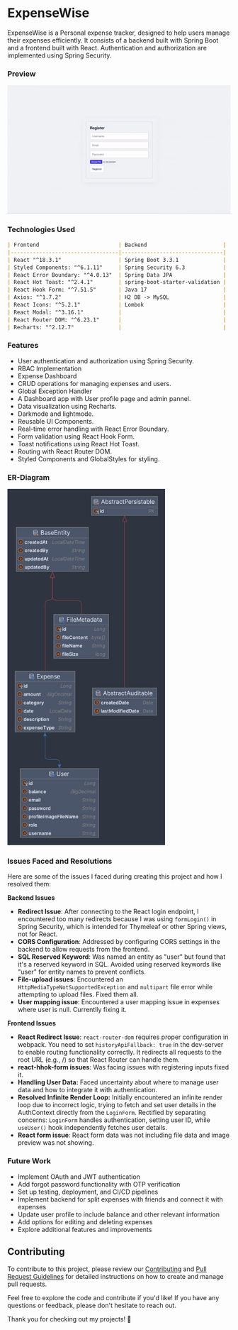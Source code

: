 # ExpenseWise

ExpenseWise is a Personal expense tracker, designed to help users manage their expenses efficiently. It consists of a backend built with Spring Boot and a frontend built with React. Authentication and authorization are implemented using Spring Security.

<!-- ## -->

### Preview

![Preview](./ScreenRecording.gif)

### Technologies Used

```markdown
| Frontend                         | Backend                        |
|----------------------------------|--------------------------------|
| React "^18.3.1"                  | Spring Boot 3.3.1              |
| Styled Components: "^6.1.11"     | Spring Security 6.3            |
| React Error Boundary: "^4.0.13"  | Spring Data JPA                |
| React Hot Toast: "^2.4.1"        | spring-boot-starter-validation |
| React Hook Form: "^7.51.5"       | Java 17                        |
| Axios: "^1.7.2"                  | H2 DB -> MySQL                 |
| React Icons: "^5.2.1"            | Lombok                         |
| React Modal: "^3.16.1"           |                                |
| React Router DOM: "^6.23.1"      |                                |
| Recharts: "^2.12.7"              |                                |
```

### Features

- User authentication and authorization using Spring Security.
- RBAC Implementation
- Expense Dashboard
- CRUD operations for managing expenses and users.
- Global Exception Handler
- A Dashboard app with User profile page and admin pannel.
- Data visualization using Recharts.
- Darkmode and lightmode.
- Reusable UI Components.
- Real-time error handling with React Error Boundary.
- Form validation using React Hook Form.
- Toast notifications using React Hot Toast.
- Routing with React Router DOM.
- Styled Components and GlobalStyles for styling.

### ER-Diagram

<img src="./ER-Diagram.png" alt="ER-Diagram" width="356" height="auto">

<!-- This section showcases the Entity-Relationship (ER) diagram for the project. -->
<!-- 
### Project dir. structure

```java
expense-tracker/
.
├── ER-Diag.
├── ER-Diag..png
├── backend
│   ├── HELP.md
│   ├── backend.iml
│   ├── mvnw
│   ├── mvnw.cmd
│   ├── pom.xml
│   ├── src
│   │   ├── main
│   │   │   ├── java
│   │   │   │   └── com
│   │   │   │       └── example
│   │   │   │           └── backend
│   │   │   │               ├── BackendApplication.java
│   │   │   │               ├── ServletInitializer.java
│   │   │   │               ├── controller
│   │   │   │               │   ├── AuthController.java
│   │   │   │               │   ├── ExpenseController.java
│   │   │   │               │   ├── FileController.java
│   │   │   │               │   └── UserController.java
│   │   │   │               ├── dto
│   │   │   │               │   ├── AuthResponse.java
│   │   │   │               │   ├── LoginRequest.java
│   │   │   │               │   └── RegisterRequest.java
│   │   │   │               ├── exception
│   │   │   │               │   └── GlobalExceptionHandler.java
│   │   │   │               ├── model
│   │   │   │               │   ├── BaseEntity.java
│   │   │   │               │   ├── Expense.java
│   │   │   │               │   ├── FileMetadata.java
│   │   │   │               │   └── User.java
│   │   │   │               ├── repository
│   │   │   │               │   ├── ExpenseRepository.java
│   │   │   │               │   ├── FileRepository.java
│   │   │   │               │   └── UserRepository.java
│   │   │   │               ├── security
│   │   │   │               │   ├── CorsConfig.java
│   │   │   │               │   └── SecurityConfig.java
│   │   │   │               ├── service
│   │   │   │               │   ├── CustomUserDetailsService.java
│   │   │   │               │   ├── ExpenseService.java
│   │   │   │               │   ├── FileService.java
│   │   │   │               │   └── FileStorageService.java
│   │   │   │               └── util
│   │   │   │                   └── FileUploadUtil.java
│   │   │   └── resources
│   │   │       ├── application.properties
│   │   │       ├── static
│   │   │       └── templates
│   │   └── test
│   │       
│   └── target
│       ├── classes
│       
├── frontend
│   ├── node_modules
│   ├── package-lock.json
│   ├── package.json
│   ├── public
│   │   ├── default-user.jpg
│   │   ├── faces
│   │   │   ├── avatar.jpg
│   │   │   .
│   │   │   └── toa-heftiba-O3ymvT7Wf9U-unsplash.jpeg
│   │   └── index.html
│   ├── readme.md
│   ├── src
│   │   ├── App.js
│   │   ├── components
│   │   │   ├── auth
│   │   │   │   ├── LoginForm.jsx
│   │   │   │   ├── Logout.js
│   │   │   │   ├── ProtectedRouteContainer.jsx
│   │   │   │   └── RegisterForm.jsx
│   │   │   ├── context
│   │   │   │   ├── AuthContext.js
│   │   │   │   └── DarkModeContext.js
│   │   │   ├── expenses
│   │   │   │   ├── ExpenseForm.jsx
│   │   │   │   ├── ExpenseItem.jsx
│   │   │   │   ├── ExpenseList.jsx
│   │   │   │   └── ExpenseSummary.jsx
│   │   │   ├── features
│   │   │   │   ├── ChartData.js
│   │   │   │   ├── ExpenseActivity.jsx
│   │   │   │   ├── LineChartComponent.jsx
│   │   │   │   ├── PieChartComponent.jsx
│   │   │   │   └── Stats.jsx
│   │   │   ├── hooks
│   │   │   │   ├── useExpenseSummary.js
│   │   │   │   ├── useLocalStorageState.js
│   │   │   │   ├── useMoveBack.js
│   │   │   │   ├── useOutsideClick.js
│   │   │   │   └── useUser.js
│   │   │   ├── pages
│   │   │   │   ├── Dashboard.jsx
│   │   │   │   ├── Expenses.jsx
│   │   │   │   ├── Login.jsx
│   │   │   │   ├── PageNotFound.jsx
│   │   │   │   ├── SplitBill.jsx
│   │   │   │   ├── UserProfile.jsx
│   │   │   │   └── users.jsx
│   │   │   ├── service
│   │   │   │   ├── ExpenseService.js
│   │   │   │   └── UserService.js
│   │   │   ├── split-bills
│   │   │   │   ├── AddFriend.jsx
│   │   │   │   ├── Friend.jsx
│   │   │   │   ├── FriendsList.jsx
│   │   │   │   └── SplitBillForm.jsx
│   │   │   ├── styles
│   │   │   │   └── GlobalStyles.js
│   │   │   ├── ui
│   │   │   │   ├── AppLayout.jsx
│   │   │   │   .
│   │   │   │   .
│   │   │   │   .
│   │   │   │   ├── UserAvatar.jsx
│   │   │   │   └── index.js
│   │   │   └── utils
│   │   │       └── helpers.js
│   │   └── index.js
│   └── webpack.config.js
└── readme.md

2282 directories, 19371 files
``` -->

<!-- Creating this app involves several steps, including setting up the backend and frontend, implementing the necessary features, and connecting them. Here's a high-level overview of the process: -->

<!-- ### Steps to Set Up the Application

1. **Set Up Backend with Spring Boot:**
   - Initialize a Spring Boot project with necessary dependencies.
   - Configure Spring Security OAuth2 for authentication.
   - Create RESTful APIs for CRUD operations on expenses.

2. **Set Up Frontend with React:**
   - Initialize a React project and install dependencies.
   - Create components for managing expenses.
   - Integrate Axios for API requests and styled-components for styling.

3. **Connect Backend and Frontend:**
   - Implement API integration using Fetch/Axios to communicate with the backend.
   - Integrate OAuth2 authentication flow in the frontend.

4. **Authentication Flow:**
   - Users authenticate through the frontend, which sends requests to the backend.
   - Backend verifies credentials and issues access tokens for authenticated users. -->

### Issues Faced and Resolutions

Here are some of the issues I faced during creating this project and how I resolved them:

**Backend Issues**

- **Redirect Issue**: After connecting to the React login endpoint, I encountered too many redirects because I was using `formLogin()` in Spring Security, which is intended for Thymeleaf or other Spring views, not for React.
- **CORS Configuration**: Addressed by configuring CORS settings in the backend to allow requests from the frontend.
- **SQL Reserved Keyword**: Was named an entity as "user" but found that it's a reserved keyword in SQL. Avoided using reserved keywords like "user" for entity names to prevent conflicts.
- **File-upload issues**: Encountered an `HttpMediaTypeNotSupportedException` and `multipart` file error while attempting to upload files. Fixed them all.
- **User mapping issue**: Encountered a user mapping issue in expenses where user is null. Currentlly fixing it.

**Frontend Issues**

- **React Redirect Issue**: `react-router-dom` requires proper configuration in webpack. You need to set `historyApiFallback: true` in the dev-server to enable routing functionality correctly. It redirects all requests to the root URL (e.g., /) so that React Router can handle them.
- **react-hhok-form issues**: Was facing issues with registering inputs fixed it.
- **Handling User Data:** Faced uncertainty about where to manage user data and how to integrate it with authentication.
- **Resolved Infinite Render Loop:** Initially encountered an infinite render loop due to incorrect logic, trying to fetch and set user details in the AuthContext directly from the `LoginForm`. Rectified by separating concerns: `LoginForm` handles authentication, setting user ID, while `useUser()` hook independently fetches user details.
- **React form issue**: React form data was not including file data and image preview was not showing.

<!-- ### Authentication flow in details

- User enters credentials in the React frontend and submits the login form.
- The frontend sends a POST request to a login endpoint in the Spring Boot backend.
- The backend validates the credentials and generates a JWT token.
- The backend sends the JWT token back to the frontend.
- The frontend stores the JWT token securely.
- Subsequent requests from the frontend to secured endpoints include the JWT token in the request headers for authentication.
- The backend verifies the JWT token for each secured request. -->

### Future Work

- Implement OAuth and JWT authentication
- Add forgot password functionality with OTP verification
- Set up testing, deployment, and CI/CD pipelines
- Implement backend for split expenses with friends and connect it with expenses
- Update user profile to include balance and other relevant information
- Add options for editing and deleting expenses
- Explore additional features and improvements

## Contributing

To contribute to this project, please review our [Contributing](CONTRIBUTING.md) and [Pull Request Guidelines](PR_GUIDELINES.md) for detailed instructions on how to create and manage pull requests.

Feel free to explore the code and contribute if you'd like! If you have any questions or feedback, please don't hesitate to reach out.

Thank you for checking out my projects! 🚀
